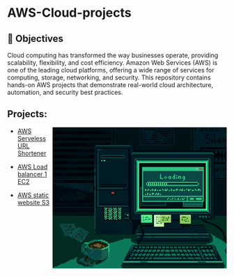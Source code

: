 # AWS-Cloud-projects

## 🎯 Objectives
Cloud computing has transformed the way businesses operate, providing scalability, flexibility, and cost efficiency. Amazon Web Services (AWS) is one of the leading cloud platforms, offering a wide range of services for computing, storage, networking, and security. This repository contains hands-on AWS projects that demonstrate real-world cloud architecture, automation, and security best practices.

## Projects:

<img align="right" alt="Coding" width="400" src="https://github.com/Juniorklb/Juniorklb/blob/662692f737cc8f550da799d48190446b55a68900/Working%20hard.jpeg">

- <a href="https://github.com/Juniorklb/AWS-Serverless-URL-Shortener">AWS Serveless URL Shortener</a>

- <a href="https://github.com/Juniorklb/Create-a-Load-Balancer-for-a-single-EC2-instance/blob/main/README.md">AWS Load balancer 1 EC2</a>

- <a href="https://github.com/Juniorklb/Static-website-S3-">AWS static website S3</a>
